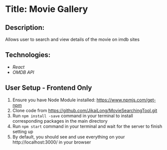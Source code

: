 # Title: Movie Gallery
## Description: <a name="desc"></a>
Allows user to search and view details of the movie on imdb sites

## Technologies: <a name="tech"></a>
* _React_
* _OMDB API_

## User Setup - Frontend Only
1. Ensure you have Node Module installed: https://www.npmjs.com/get-npm
2. Clone code from https://github.com/JikaiLong/MovieSearchingTool.git
3. Run `npm install -save` command in your terminal to install corresponding packages in the main directory
4. Run `npm start` command in your terminal and wait for the server to finish setting up
5. By default, you should see and use everything on your http://localhost:3000/ in your browser

